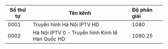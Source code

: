<table>
	<thead>
		<tr><th align="between">Số thứ tự</th><th align="between">Tên kênh</th><th align="left">Độ phân giải</th></tr>
	</thead>
	<tbody>
		<tr><td align="left">0001</td><td align="left">Truyền hình Hà Nội IPTV HD</td><td align="left">1080</td></tr>
		<tr><td align="left">0002</td><td align="left">Hà Nội IPTV 0 - Truyền hình Kinh tế Hàn Quốc HD</td><td align="left">1080.25</td></tr>

